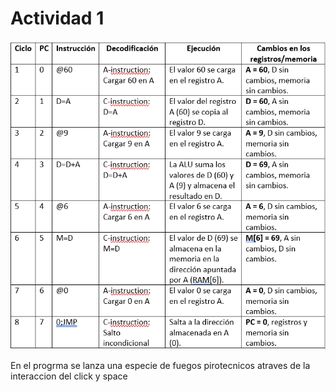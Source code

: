 # Actividad 1

![Texto alternativo](../../../../assets/act5_1.png)

En el progrma se lanza una especie de fuegos pirotecnicos atraves de la interaccion del click y space

